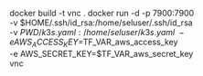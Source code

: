 





docker build -t vnc .
docker run -d -p 7900:7900 \
           -v $HOME/.ssh/id_rsa:/home/seluser/.ssh/id_rsa \
           -v $PWD/k3s.yaml:/home/seluser/k3s.yaml \
           -e AWS_ACCESS_KEY=$TF_VAR_aws_access_key \
           -e AWS_SECRET_KEY=$TF_VAR_aws_secret_key \
           vnc